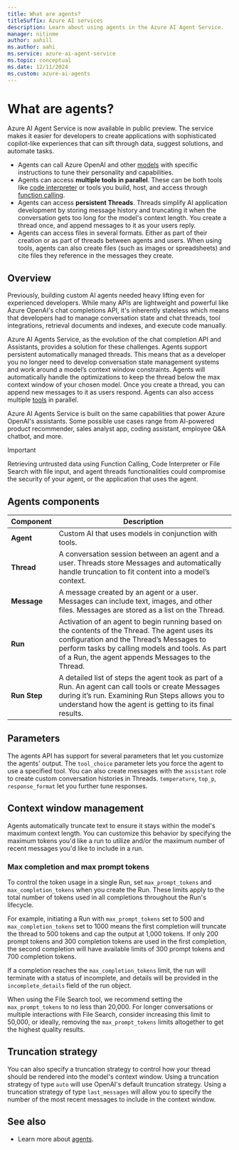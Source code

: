 ```yaml
---
title: What are agents?
titleSuffix: Azure AI services
description: Learn about using agents in the Azure AI Agent Service.
manager: nitinme
author: aahill
ms.author: aahi
ms.service: azure-ai-agent-service
ms.topic: conceptual
ms.date: 12/11/2024
ms.custom: azure-ai-agents
---
```


# What are agents?

Azure AI Agent Service is now available in public preview. The service makes it easier for developers to create applications with sophisticated copilot-like experiences that can sift through data, suggest solutions, and automate tasks.

* Agents can call Azure OpenAI and other [models](./model-region-support.md) with specific instructions to tune their personality and capabilities.
* Agents can access **multiple tools in parallel**. These can be both tools like [code interpreter](../how-to/tools/code-interpreter.md) <!--and [file search](../how-to/tools/file-search.md),--> or tools you build, host, and access through [function calling](../how-to/tools/function-calling.md).
* Agents can access **persistent Threads**. Threads simplify AI application development by storing message history and truncating it when the conversation gets too long for the model's context length. You create a thread once, and append messages to it as your users reply.
* Agents can access files in several formats. Either as part of their creation or as part of threads between agents and users. When using tools, agents can also create files (such as images or spreadsheets) and cite files they reference in the messages they create.

## Overview

Previously, building custom AI agents needed heavy lifting even for experienced developers. While many APIs are lightweight and powerful like Azure OpenAI's chat completions API, it's inherently stateless which means that developers had to manage conversation state and chat threads, tool integrations, retrieval documents and indexes, and execute code manually.

Azure AI Agents Service, as the evolution of the chat completion API and Assistants, provides a solution for these challenges. Agents support persistent automatically managed threads. This means that as a developer you no longer need to develop conversation state management systems and work around a model’s context window constraints. Agents will automatically handle the optimizations to keep the thread below the max context window of your chosen model. Once you create a thread, you can append new messages to it as users respond. Agents can also access multiple [tools](../how-to/tools/overview.md) in parallel.

Azure AI Agents Service is built on the same capabilities that power Azure OpenAI's assistants. Some possible use cases range from AI-powered product recommender, sales analyst app, coding assistant, employee Q&A chatbot, and more.

> [!IMPORTANT]
> Retrieving untrusted data using Function Calling, Code Interpreter or File Search with file input, and agent threads functionalities could compromise the security of your agent, or the application that uses the agent.

## Agents components

<!-- :::image type="content" source="../media/agents/agents-overview.png" alt-text="A diagram showing the components of an agent." lightbox="../media/agents/agents-overview.png"::: -->

| **Component** | **Description** |
|---|---|
| **Agent** | Custom AI that uses models in conjunction with tools. |
|**Thread** | A conversation session between an agent and a user. Threads store Messages and automatically handle truncation to fit content into a model’s context.|
| **Message** | A message created by an agent or a user. Messages can include text, images, and other files. Messages are stored as a list on the Thread. |
|**Run** | Activation of an agent to begin running based on the contents of the Thread. The agent uses its configuration and the Thread’s Messages to perform tasks by calling models and tools. As part of a Run, the agent appends Messages to the Thread.|
|**Run Step** | A detailed list of steps the agent took as part of a Run. An agent can call tools or create Messages during it’s run. Examining Run Steps allows you to understand how the agent is getting to its final results. |

<!--## Agents data access

Currently, agents, threads, messages, and files created for agents are scoped at the resource level. Therefore, anyone with access to the resource or API key access is able to read/write agents, threads, messages, and files.

We strongly recommend the following data access controls:

- Implement authorization. Before performing reads or writes on agents, threads, messages, and files, ensure that the end-user is authorized to do so.
- Restrict resource and API key access. Carefully consider who has access to resources where agents are being used, and the associated API keys.
- Routinely audit which accounts/individuals have access to the resource. API keys and resource level access enable a wide range of operations including reading and modifying messages and files.
- If you're using Azure OpenAI models, enabling [diagnostic settings](../../openai/how-to/monitor-openai.md#configure-diagnostic-settings) to allow long-term tracking of certain aspects of the Azure OpenAI resource's activity log.
-->

## Parameters

The agents API has support for several parameters that let you customize the agents' output. The `tool_choice` parameter lets you force the agent to use a specified tool. You can also create messages with the `assistant` role to create custom conversation histories in Threads. `temperature`, `top_p`, `response_format` let you further tune responses. <!-- For more information, see the [reference](../agents-reference.md#create-an-assistant) documentation. -->

## Context window management

Agents automatically truncate text to ensure it stays within the model's maximum context length. You can customize this behavior by specifying the maximum tokens you'd like a run to utilize and/or the maximum number of recent messages you'd like to include in a run.

### Max completion and max prompt tokens

To control the token usage in a single Run, set `max_prompt_tokens` and `max_completion_tokens` when you create the Run. These limits apply to the total number of tokens used in all completions throughout the Run's lifecycle.

For example, initiating a Run with `max_prompt_tokens` set to 500 and `max_completion_tokens` set to 1000 means the first completion will truncate the thread to 500 tokens and cap the output at 1,000 tokens. If only 200 prompt tokens and 300 completion tokens are used in the first completion, the second completion will have available limits of 300 prompt tokens and 700 completion tokens.

If a completion reaches the `max_completion_tokens` limit, the run will terminate with a status of incomplete, and details will be provided in the `incomplete_details` field of the run object.

When using the File Search tool, we recommend setting the `max_prompt_tokens` to no less than 20,000. For longer conversations or multiple interactions with File Search, consider increasing this limit to 50,000, or ideally, removing the `max_prompt_tokens` limits altogether to get the highest quality results.

## Truncation strategy

You can also specify a truncation strategy to control how your thread should be rendered into the model's context window. Using a truncation strategy of type `auto` will use OpenAI's default truncation strategy. Using a truncation strategy of type `last_messages` will allow you to specify the number of the most recent messages to include in the context window.

## See also
* Learn more about [agents](../overview.md). <!--and [File Search](../how-to/tools/file-search.md)-->